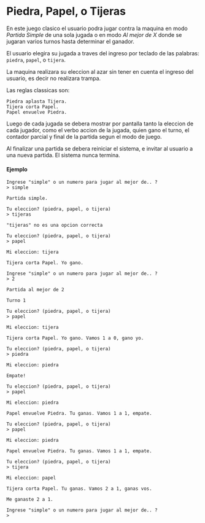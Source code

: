 Piedra, Papel, o Tijeras
========================

En este juego clasico el usuario podra jugar contra la maquina en modo
_Partida Simple_ de una sola jugada o en modo _Al mejor de X_ donde
se jugaran varios turnos hasta determinar el ganador.

El usuario elegira su jugada a traves del ingreso por teclado
de las palabras: `piedra`, `papel`, o `tijera`.

La maquina realizara su eleccion al azar sin tener en cuenta
el ingreso del usuario, es decir no realizara trampa.

Las reglas classicas son:

    Piedra aplasta Tijera.
    Tijera corta Papel.
    Papel envuelve Piedra.

Luego de cada jugada se debera mostrar por pantalla tanto la
eleccion de cada jugador, como el verbo accion de la jugada,
quien gano el turno, el contador parcial y final de la partida
segun el modo de juego.

Al finalizar una partida se debera reiniciar el sistema, e invitar
al usuario a una nueva partida. El sistema nunca termina.

#### Ejemplo

```
Ingrese "simple" o un numero para jugar al mejor de.. ?
> simple

Partida simple.

Tu eleccion? (piedra, papel, o tijera)
> tijeras

"tijeras" no es una opcion correcta

Tu eleccion? (piedra, papel, o tijera)
> papel

Mi eleccion: tijera

Tijera corta Papel. Yo gano.

Ingrese "simple" o un numero para jugar al mejor de.. ?
> 2

Partida al mejor de 2

Turno 1

Tu eleccion? (piedra, papel, o tijera)
> papel

Mi eleccion: tijera

Tijera corta Papel. Yo gano. Vamos 1 a 0, gano yo.

Tu eleccion? (piedra, papel, o tijera)
> piedra

Mi eleccion: piedra

Empate!

Tu eleccion? (piedra, papel, o tijera)
> papel

Mi eleccion: piedra

Papel envuelve Piedra. Tu ganas. Vamos 1 a 1, empate.

Tu eleccion? (piedra, papel, o tijera)
> papel

Mi eleccion: piedra

Papel envuelve Piedra. Tu ganas. Vamos 1 a 1, empate.

Tu eleccion? (piedra, papel, o tijera)
> tijera

Mi eleccion: papel

Tijera corta Papel. Tu ganas. Vamos 2 a 1, ganas vos.

Me ganaste 2 a 1.

Ingrese "simple" o un numero para jugar al mejor de.. ?
>
```

